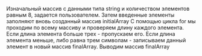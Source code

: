 Изначальный массив с данными типа string и количеством элементов равным 8, задается пользователем.
Затем введенные элементы заполняют вновь созданный массив initialArray
С помощью цикла for мы проходим по всему массиву и проверяем длину каждого элемента.
Если длина элемента больше трех - пропускаем его.
Если длина элемента меньше, либо равна трем символам - записываем данный элемент в новый массив finalArray.
Выводим массив finalArray